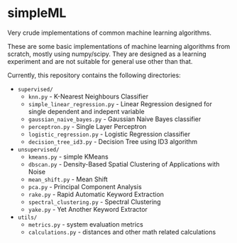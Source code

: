 # simpleML
Very crude implementations of common machine learning algorithms.


These are some basic implementations of machine learning algorithms from scratch, mostly using numpy/scipy. They are designed as a learning experiment and are not suitable for general use other than that.

Currently, this repository contains the following directories:

* `supervised/`
  * `knn.py` - K-Nearest Neighbours Classifier
  * `simple_linear_regression.py` - Linear Regression designed for single dependent and indepent variable
  * `gaussian_naive_bayes.py` - Gaussian Naive Bayes classifier
  * `perceptron.py` - Single Layer Perceptron
  * `logistic_regression.py` - Logistic Regression classifier
  * `decision_tree_id3.py` - Decision Tree using ID3 algorithm
* `unsupervised/`
  * `kmeans.py` - simple KMeans
  * `dbscan.py` - Density-Based Spatial Clustering of Applications with Noise
  * `mean_shift.py` - Mean Shift
  * `pca.py` - Principal Component Analysis
  * `rake.py` - Rapid Automatic Keyword Extraction
  * `spectral_clustering.py` - Spectral Clustering
  * `yake.py` - Yet Another Keyword Extractor
* `utils/`
  * `metrics.py` - system evaluation metrics
  * `calculations.py` - distances and other math related calculations
